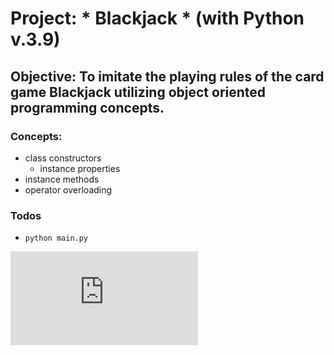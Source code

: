 
# Project: * Blackjack * (with Python v.3.9)

## Objective: To imitate the playing rules of the card game Blackjack utilizing object oriented programming concepts.

### Concepts:
* class constructors
  * instance properties
* instance methods
* operator overloading

### Todos
* `python main.py`

![Blackjack Demo](https://github.com/BenLHedgepeth/python_blackjack/blob/main/blackjack_gif.lnk)
